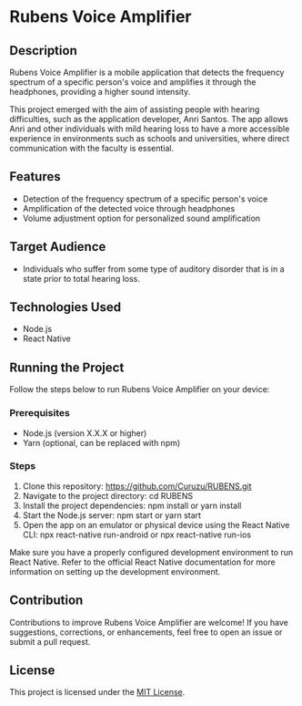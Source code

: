 # Rubens Voice Amplifier

## Description

Rubens Voice Amplifier is a mobile application that detects the frequency spectrum of a specific person's voice and amplifies it through the headphones, providing a higher sound intensity.

This project emerged with the aim of assisting people with hearing difficulties, such as the application developer, Anri Santos. The app allows Anri and other individuals with mild hearing loss to have a more accessible experience in environments such as schools and universities, where direct communication with the faculty is essential.

## Features

- Detection of the frequency spectrum of a specific person's voice
- Amplification of the detected voice through headphones
- Volume adjustment option for personalized sound amplification

## Target Audience

- Individuals who suffer from some type of auditory disorder that is in a state prior to total hearing loss.

## Technologies Used

- Node.js
- React Native

## Running the Project

Follow the steps below to run Rubens Voice Amplifier on your device:

### Prerequisites

- Node.js (version X.X.X or higher)
- Yarn (optional, can be replaced with npm)

### Steps
1. Clone this repository: https://github.com/Curuzu/RUBENS.git
2. Navigate to the project directory: cd RUBENS
3. Install the project dependencies: npm install or yarn install
4. Start the Node.js server: npm start or yarn start
5. Open the app on an emulator or physical device using the React Native CLI: npx react-native run-android or npx react-native run-ios

Make sure you have a properly configured development environment to run React Native. Refer to the official React Native documentation for more information on setting up the development environment.

## Contribution

Contributions to improve Rubens Voice Amplifier are welcome! If you have suggestions, corrections, or enhancements, feel free to open an issue or submit a pull request.

## License

This project is licensed under the [MIT License](https://opensource.org/licenses/MIT).
